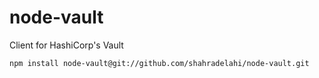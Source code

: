 # node-vault

Client for HashiCorp's Vault

```bash
npm install node-vault@git://github.com/shahradelahi/node-vault.git
```
